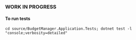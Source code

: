 ### WORK IN PROGRESS

#### To run tests

```cd source/BudgetManager.Application.Tests; dotnet test -l "console;verbosity=detailed"```